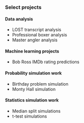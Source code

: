 ### Select projects

#### Data analysis

- LOST transcript analysis
- Professional boxer analysis
- Master angler analysis

#### Machine learning projects
- Bob Ross IMDb rating predictions

#### Probability simulation work
- Birthday problem simulation
- Monty Hall simulation

#### Statistics simulation work
- Median split simulations
- t-test simulations
